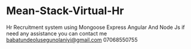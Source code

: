 # Mean-Stack-Virtual-Hr
Hr Recruitment system using Mongoose Express Angular And Node Js
if need any assistance you can contact me babatundeolusegunolaniyi@gmail.com
07068550755
